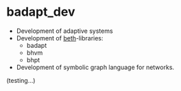 # badapt_dev
   * Development of adaptive systems
   * Development of [beth](https://github.com/johsteffens/beth)-libraries:
      * badapt
      * bhvm
      * bhpt
   * Development of symbolic graph language for networks.
   
(testing...)
